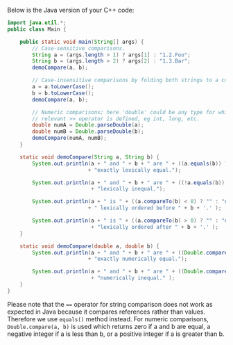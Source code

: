  Below is the Java version of your C++ code:

```java
import java.util.*;
public class Main {

    public static void main(String[] args) {
        // Case-sensitive comparisons.
        String a = (args.length > 1) ? args[1] : "1.2.Foo";
        String b = (args.length > 2) ? args[2] : "1.3.Bar";
        demoCompare(a, b);

        // Case-insensitive comparisons by folding both strings to a common case.
        a = a.toLowerCase();
        b = b.toLowerCase();
        demoCompare(a, b);

        // Numeric comparisons; here 'double' could be any type for which the
        // relevant >> operator is defined, eg int, long, etc.
        double numA = Double.parseDouble(a);
        double numB = Double.parseDouble(b);
        demoCompare(numA, numB);
    }

    static void demoCompare(String a, String b) {
        System.out.println(a + " and " + b + " are " + ((a.equals(b)) ? "" : "not ")
                          + "exactly lexically equal.");

        System.out.println(a + " and " + b + " are " + ((!a.equals(b)) ? "" : "not ")
                           + "lexically inequal.");

        System.out.println(a + " is " + ((a.compareTo(b) < 0) ? "" : "not ")
                          + " lexically ordered before " + b + '.' );

        System.out.println(a + " is " + ((a.compareTo(b) > 0) ? "" : "not ")
                           + "lexically ordered after " + b + '.' );
    }

    static void demoCompare(double a, double b) {
        System.out.println(a + " and " + b + " are " + ((Double.compare(a, b)) ? "" : "not ")
                          + "exactly numerically equal.");

        System.out.println(a + " and " + b + " are " + ((Double.compare(a, b) != 0) ? "" : "not ")
                           + "numerically inequal." );
    }
}
```
Please note that the `==` operator for string comparison does not work as expected in Java because it compares references rather than values. Therefore we use `equals()` method instead. For numeric comparisons, `Double.compare(a, b)` is used which returns zero if a and b are equal, a negative integer if a is less than b, or a positive integer if a is greater than b.
